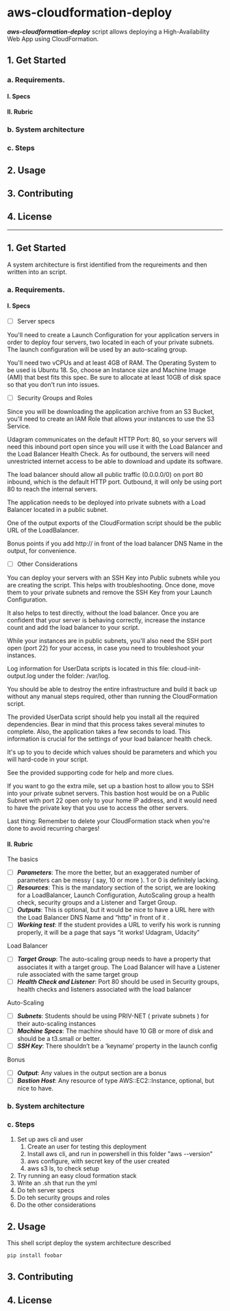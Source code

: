 # aws-cloudformation-deploy

***aws-cloudformation-deploy*** script allows deploying a High-Availability Web App using CloudFormation.

## 1. Get Started
### a. Requirements. 
#### I. Specs
#### II. Rubric
### b. System architecture
### c. Steps
## 2. Usage
## 3. Contributing
## 4. License

------------------

## 1. Get Started

A system architecture is first identified from the requreiments and then written into an script.


### a. Requirements. 

#### I. Specs

- [ ] Server specs


You'll need to create a Launch Configuration for your application servers in order to deploy four servers, two located in each of your private subnets. The launch configuration will be used by an auto-scaling group.

You'll need two vCPUs and at least 4GB of RAM. The Operating System to be used is Ubuntu 18. So, choose an Instance size and Machine Image (AMI) that best fits this spec. Be sure to allocate at least 10GB of disk space so that you don't run into issues. 

- [ ] Security Groups and Roles


Since you will be downloading the application archive from an S3 Bucket, you'll need to create an IAM Role that allows your instances to use the S3 Service.

Udagram communicates on the default HTTP Port: 80, so your servers will need this inbound port open since you will use it with the Load Balancer and the Load Balancer Health Check. As for outbound, the servers will need unrestricted internet access to be able to download and update its software.

The load balancer should allow all public traffic (0.0.0.0/0) on port 80 inbound, which is the default HTTP port. Outbound, it will only be using port 80 to reach the internal servers.

The application needs to be deployed into private subnets with a Load Balancer located in a public subnet.

One of the output exports of the CloudFormation script should be the public URL of the LoadBalancer.

Bonus points if you add http:// in front of the load balancer DNS Name in the output, for convenience.

-[ ] Other Considerations


You can deploy your servers with an SSH Key into Public subnets while you are creating the script. This helps with troubleshooting. Once done, move them to your private subnets and remove the SSH Key from your Launch Configuration.

It also helps to test directly, without the load balancer. Once you are confident that your server is behaving correctly, increase the instance count and add the load balancer to your script.

While your instances are in public subnets, you'll also need the SSH port open (port 22) for your access, in case you need to troubleshoot your instances.

Log information for UserData scripts is located in this file: cloud-init-output.log under the folder: /var/log.

You should be able to destroy the entire infrastructure and build it back up without any manual steps required, other than running the CloudFormation script.

The provided UserData script should help you install all the required dependencies. Bear in mind that this process takes several minutes to complete. Also, the application takes a few seconds to load. This information is crucial for the settings of your load balancer health check.

It's up to you to decide which values should be parameters and which you will hard-code in your script.

See the provided supporting code for help and more clues.

If you want to go the extra mile, set up a bastion host to allow you to SSH into your private subnet servers. This bastion host would be on a Public Subnet with port 22 open only to your home IP address, and it would need to have the private key that you use to access the other servers.

Last thing: Remember to delete your CloudFormation stack when you're done to avoid recurring charges!

#### II. Rubric


The basics

-[ ] ***Parameters***: The more the better, but an exaggerated number of parameters can be messy ( say, 10 or more ). 1 or 0 is definitely lacking.
-[ ] ***Resources***: This is the mandatory section of the script, we are looking for a LoadBalancer, Launch Configuration, AutoScaling group a health check, security groups and a Listener and Target Group.
-[ ] ***Outputs***: This is optional, but it would be nice to have a URL here with the Load Balancer DNS Name and “http” in front of it .
-[ ] ***Working test***: If the student provides a URL to verify his work is running properly, it will be a page that says “it works! Udagram, Udacity”

Load Balancer

-[ ] ***Target Group***: The auto-scaling group needs to have a property that associates it with a target group. The Load Balancer will have a Listener rule associated with the same target group
-[ ] ***Health Check and Listener***: Port 80 should be used in Security groups, health checks and listeners associated with the load balancer

Auto-Scaling

-[ ] ***Subnets***: Students should be using PRIV-NET ( private subnets ) for their auto-scaling instances
-[ ] ***Machine Specs***: The machine should have 10 GB or more of disk and should be a t3.small or better.
-[ ] ***SSH Key***: There shouldn’t be a ‘keyname’ property in the launch config

Bonus

-[ ] ***Output***: Any values in the output section are a bonus
-[ ] ***Bastion Host***: Any resource of type AWS::EC2::Instance, optional, but nice to have.

### b. System architecture

### c. Steps

1. Set up aws cli and user
    1. Create an user for testing this deployment
    2. Install aws cli, and run in powershell in this folder "aws --version"
    3. aws configure, with secret key of the user created
    4. aws s3 ls, to check setup
2. Try running an easy cloud formation stack
3. Write an .sh that run the yml
4. Do teh server specs
5. Do teh security groups and roles
6. Do the other considerations
## 2. Usage

This shell script deploy the system architecture described

```bash
pip install foobar
```

## 3. Contributing
## 4. License